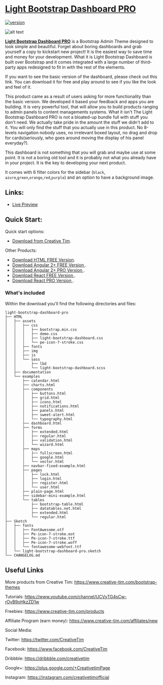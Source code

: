 # [Light Bootstrap Dashboard PRO](http://demos.creative-tim.com/light-bootstrap-dashboard-pro/examples/dashboard.html)
[![version][version-badge]][CHANGELOG]

![alt text](https://s3.amazonaws.com/creativetim_bucket/products/34/thumb/opt_lbd_pro_new_thumbnail.jpg)

**[Light Bootstrap Dashboard PRO](http://demos.creative-tim.com/light-bootstrap-dashboard-pro/examples/dashboard.html)** is a Bootstrap Admin Theme designed to look simple and beautiful. Forget about boring dashboards and grab yourself a copy to kickstart new project! It is the easiest way to save time and money for your development.
What it is
Light Bootstrap Dashboard is built over Bootstrap and it comes integrated with a large number of third-party apps redesigned to fit in with the rest of the elements.

If you want to see the basic version of the dashboard, please check out this link. You can download it for free and play around to see if you like the look and feel of it.

This product came as a result of users asking for more functionality than the basic version. We developed it based your feedback and apps you are building. It is very powerful tool, that will allow you to build products ranging to admin panels to content managements systems.
What it isn't
The Light Bootstrap Dashboard PRO is not a bloated-up bundle full with stuff you don't need. We actually take pride in the amount the stuff we didn't add to it. You will only find the stuff that you actually use in this product. No 8-levels navigation nobody uses, no irrelevant boxed layout, no drag and drop for cards(seriously, who goes around moving the display of his panel everyday?).

This dashboard is not something that you will grab and maybe use at some point. It is not a boring old tool and it is probably not what you already have in your project. It is the key to developing your next product.


It comes with 6 filter colors for the sidebar (`black`, `azure`,`green`,`orange`,`red`,`purple`) and an option to have a background image.

## Links:

+ [Live Preview](http://demos.creative-tim.com/light-bootstrap-dashboard-pro/examples/dashboard.html)

## Quick Start:

Quick start options:

+ [Download from Creative Tim](https://www.creative-tim.com/product/light-bootstrap-dashboard-pro).

Other Products:

+ [Download HTML FREE Version](https://www.creative-tim.com/product/light-bootstrap-dashboard).
+ [Download Angular 2+ FREE Version ](https://www.creative-tim.com/product/light-bootstrap-dashboard-angular2).
+ [Download Angular 2+ PRO Version ](https://www.creative-tim.com/product/light-bootstrap-dashboard-pro-angular2).
+ [Download React FREE Version ](https://www.creative-tim.com/product/light-bootstrap-dashboard-react).
+ [Download React PRO Version ](https://www.creative-tim.com/product/light-bootstrap-dashboard-pro-react).

### What's included

Within the download you'll find the following directories and files:
```
light-bootstrap-dashboard-pro
├── HTML
│   ├── assets
│   │   ├── css
│   │   │   ├── bootstrap.min.css
│   │   │   ├── demo.css
│   │   │   ├── light-bootstrap-dashboard.css
│   │   │   └── pe-icon-7-stroke.css
│   │   ├── fonts
│   │   ├── img
│   │   ├── js
│   │   └── sass
│   │       ├── lbd
│   │       └── light-bootstrap-dashboard.scss
│   ├── documentation
│   └── examples
│       ├── calendar.html
│       ├── charts.html
│       ├── components
│       │   ├── buttons.html
│       │   ├── grid.html
│       │   ├── icons.html
│       │   ├── notifications.html
│       │   ├── panels.html
│       │   ├── sweet-alert.html
│       │   └── typography.html
│       ├── dashboard.html
│       ├── forms
│       │   ├── extended.html
│       │   ├── regular.html
│       │   ├── validation.html
│       │   └── wizard.html
│       ├── maps
│       │   ├── fullscreen.html
│       │   ├── google.html
│       │   └── vector.html
│       ├── navbar-fixed-example.html
│       ├── pages
│       │   ├── lock.html
│       │   ├── login.html
│       │   ├── register.html
│       │   └── user.html
│       ├── plain-page.html
│       ├── sidebar-mini-example.html
│       └── tables
│           ├── bootstrap-table.html
│           ├── datatables.net.html
│           ├── extended.html
│           └── regular.html
├── Sketch
│   ├── fonts
│   │   ├── FontAwesome.otf
│   │   ├── Pe-icon-7-stroke.eot
│   │   ├── Pe-icon-7-stroke.ttf
│   │   ├── Pe-icon-7-stroke.woff
│   │   └── fontawesome-webfont.ttf
│   └── light-bootstrap-dashboard-pro.sketch
└── CHANGELOG.md
```
## Useful Links

More products from Creative Tim: <https://www.creative-tim.com/bootstrap-themes>

Tutorials: <https://www.youtube.com/channel/UCVyTG4sCw-rOvB9oHkzZD1w>

Freebies: <https://www.creative-tim.com/products>

Affiliate Program (earn money): <https://www.creative-tim.com/affiliates/new>

Social Media:

Twitter: <https://twitter.com/CreativeTim>

Facebook: <https://www.facebook.com/CreativeTim>

Dribbble: <https://dribbble.com/creativetim>

Google+: <https://plus.google.com/+CreativetimPage>

Instagram: <https://instagram.com/creativetimofficial>

[CHANGELOG]: ./CHANGELOG.md
[version-badge]: https://img.shields.io/badge/version-1.4.0-blue.svg
